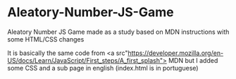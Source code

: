 # Aleatory-Number-JS-Game
Aleatory Number JS Game made as a study based on MDN instructions with some HTML/CSS changes

It is basically the same code from <a src"https://developer.mozilla.org/en-US/docs/Learn/JavaScript/First_steps/A_first_splash"> MDN </a> but I added some CSS and a sub page in english (index.html is in portuguese)
